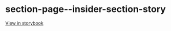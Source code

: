 # section-page--insider-section-story

[View in storybook](https://raw.githack.com/Independent-Digital-News-and-Media-Ltd/standard-pwamp-sb/PR-556-sb/index.html?path=/story/section-page--insider-section-story)
